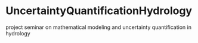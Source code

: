 # UncertaintyQuantificationHydrology
project seminar on mathematical modeling and uncertainty quantification in hydrology
